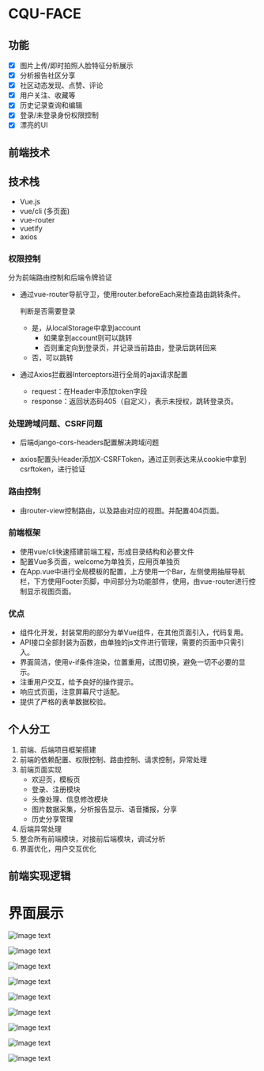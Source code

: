 # CQU-FACE

## 功能

- [x] 图片上传/即时拍照人脸特征分析展示
- [x] 分析报告社区分享
- [x] 社区动态发现、点赞、评论
- [x] 用户关注、收藏等
- [x] 历史记录查询和编辑
- [x] 登录/未登录身份权限控制
- [x] 漂亮的UI

## 前端技术

## 技术栈

- Vue.js
- vue/cli (多页面)
- vue-router
- vuetify
- axios

### 权限控制

分为前端路由控制和后端令牌验证

- 通过vue-router导航守卫，使用router.beforeEach来检查路由跳转条件。

  判断是否需要登录

  - 是，从localStorage中拿到account
    - 如果拿到account则可以跳转
    - 否则重定向到登录页，并记录当前路由，登录后跳转回来
  - 否，可以跳转

- 通过Axios拦截器Interceptors进行全局的ajax请求配置

  - request：在Header中添加token字段
  - response：返回状态码405（自定义），表示未授权，跳转登录页。

### 处理跨域问题、CSRF问题

- 后端django-cors-headers配置解决跨域问题

- axios配置头Header添加X-CSRFToken，通过正则表达来从cookie中拿到csrftoken，进行验证

### 路由控制

- 由router-view控制路由，以及路由对应的视图。并配置404页面。

### 前端框架

- 使用vue/cli快速搭建前端工程，形成目录结构和必要文件
- 配置Vue多页面，welcome为单独页，应用页单独页
- 在App.vue中进行全局模板的配置，上方使用一个Bar，左侧使用抽屉导航栏，下方使用Footer页脚，中间部分为功能部件，使用<router-view>，由vue-router进行控制显示视图页面。

### 优点

- 组件化开发，封装常用的部分为单Vue组件，在其他页面引入，代码复用。
- API接口全部封装为函数，由单独的js文件进行管理，需要的页面中只需引入。
- 界面简洁，使用v-if条件渲染，位置重用，试图切换，避免一切不必要的显示。
- 注重用户交互，给予良好的操作提示。
- 响应式页面，注意屏幕尺寸适配。
- 提供了严格的表单数据校验。



## 个人分工

1. 前端、后端项目框架搭建
2. 前端的依赖配置、权限控制、路由控制、请求控制，异常处理
3. 前端页面实现
   - 欢迎页，模板页
   - 登录、注册模块
   - 头像处理、信息修改模块
   - 图片数据采集，分析报告显示、语音播报，分享
   - 历史分享管理
4. 后端异常处理
5. 整合所有前端模块，对接前后端模块，调试分析
6. 界面优化，用户交互优化



## 前端实现逻辑

# 界面展示

![Image text](./img/欢迎.png)

![Image text](./img/登录.png)

![Image text](./img/注册.png)

![Image text](./img/开始页.png)

![Image text](./img/分享.png)

![Image text](./img/照片分析.png)

![Image text](./img/详情.png)

![Image text](./img/历史识别.png)

![Image text](./img/收藏夹.png)

